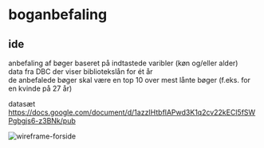 # boganbefaling

## ide 
anbefaling af bøger baseret på indtastede varibler (køn og/eller alder) <br>
data fra DBC der viser bibliotekslån for ét år <br>
de anbefalede bøger skal være en top 10 over mest lånte bøger (f.eks. for en kvinde på 27 år) <br>

datasæt https://docs.google.com/document/d/1azzIHtbflAPwd3K1q2cv22kECl5fSWPgbgjs6-z3BNk/pub <br>

![wireframe-forside](https://cloud.githubusercontent.com/assets/24417130/24724155/64801eb4-1a4a-11e7-8fb2-5249fd2bd412.jpg)


